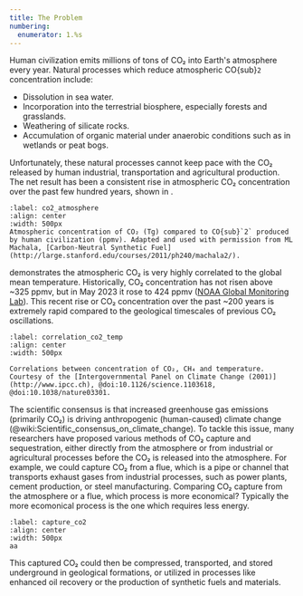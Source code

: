 ```yaml
---
title: The Problem
numbering:
  enumerator: 1.%s
---
```


Human civilization emits millions of tons of CO₂ into Earth's atmosphere every year. 
Natural processes which reduce atmospheric CO{sub}`2` concentration include:
- Dissolution in sea water.
- Incorporation into the terrestrial biosphere, especially forests and grasslands. 
- Weathering of silicate rocks.
- Accumulation of organic material under anaerobic conditions such as in wetlands or peat bogs. 

Unfortunately, these natural processes cannot keep pace with the CO₂ released by human industrial, transportation and agricultural production. The net result has been a consistent rise in atmospheric CO₂ concentration over the past few hundred years, shown in [](#co2_atmosphere). 


```{figure} ../images/entropy/co2_atmosphere.png
:label: co2_atmosphere
:align: center
:width: 500px
Atmospheric concentration of CO₂ (Tg) compared to CO{sub}`2` produced by human civilization (ppmv). Adapted and used with permission from ML Machala, [Carbon-Neutral Synthetic Fuel](http://large.stanford.edu/courses/2011/ph240/machala2/).
```

[](#correlation_co2_temp) demonstrates the atmospheric CO₂ is very highly correlated to the global mean temperature. Historically, CO₂ concentration has not risen above ~325 ppmv, but in May 2023 it rose to 424 ppmv ([NOAA Global Monitoring Lab](https://gml.noaa.gov/ccgg/trends/data.html)). This recent rise or CO₂ concentration over the past ~200 years is extremely rapid compared to the geological timescales of previous CO₂ oscillations. 

```{figure} ../images/entropy/correlation_co2_temp.png
:label: correlation_co2_temp
:align: center
:width: 500px

Correlations between concentration of CO₂, CH₄ and temperature. Courtesy of the [Intergovernmental Panel on Climate Change (2001)](http://www.ipcc.ch), @doi:10.1126/science.1103618, @doi:10.1038/nature03301.
```

The scientific consensus is that increased greenhouse gas emissions (primarily CO₂) is driving anthropogenic (human-caused) climate change (@wiki:Scientific_consensus_on_climate_change). To tackle this issue, many researchers have proposed various methods of CO₂ capture and sequestration, either directly from the atmosphere or from industrial or agricultural processes before the CO₂ is released into the atmosphere. For example, we could capture CO₂ from a flue, which is a pipe or channel that transports exhaust gases from industrial processes, such as power plants, cement production, or steel manufacturing. Comparing CO₂ capture from the atmosphere or a flue, which process is more economical? Typically the more ecomonical process is the one which requires less energy.



```{figure} ../images/entropy/co2_capture.png
:label: capture_co2
:align: center
:width: 500px
aa

```


This captured CO₂ could then be compressed, transported, and stored underground in geological formations, or utilized in processes like enhanced oil recovery or the production of synthetic fuels and materials. 

